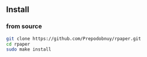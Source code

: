 ## Install
### from source
```bash
git clone https://github.com/Prepodobnuy/rpaper.git
cd rpaper
sudo make install
```
